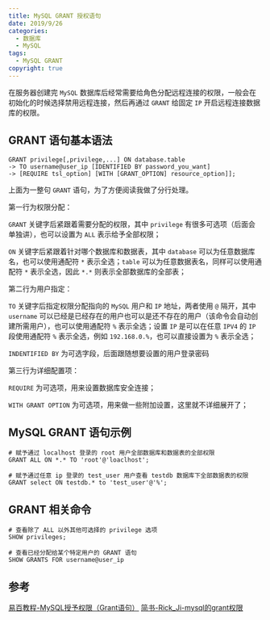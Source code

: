 ```yaml
---
title: MySQL GRANT 授权语句
date: 2019/9/26
categories:
  - 数据库
  - MySQL
tags:
  - MySQL GRANT
copyright: true
---
```


在服务器创建完 `MySQL` 数据库后经常需要给角色分配远程连接的权限，一般会在初始化的时候选择禁用远程连接，然后再通过 `GRANT` 给固定 `IP` 开启远程连接数据库的权限。

## GRANT 语句基本语法

```mysql
GRANT privilege[,privilege,...] ON database.table 
-> TO username@user_ip [IDENTIFIED BY password_you_want]
-> [REQUIRE tsl_option] [WITH [GRANT_OPTION] resource_option]];
```

上面为一整句 `GRANT` 语句，为了方便阅读我做了分行处理。

第一行为权限分配：

`GRANT` 关键字后紧跟着需要分配的权限，其中 `privilege` 有很多可选项（后面会单独讲），也可以设置为 `ALL` 表示给予全部权限；

`ON` 关键字后紧跟着针对哪个数据库和数据表，其中 `database` 可以为任意数据库名，也可以使用通配符 `*` 表示全选；`table` 可以为任意数据表名，同样可以使用通配符 `*` 表示全选，因此 `*.*` 则表示全部数据库的全部表；

第二行为用户指定：

`TO` 关键字后指定权限分配指向的 `MySQL` 用户和 `IP` 地址，两者使用 `@` 隔开，其中 `username` 可以已经是已经存在的用户也可以是还不存在的用户（该命令会自动创建所需用户），也可以使用通配符 `%` 表示全选；设置 `IP` 是可以在任意 `IPV4` 的 `IP` 段使用通配符 `%` 表示全选，例如 `192.168.0.%`，也可以直接设置为 `%` 表示全选；

`INDENTIFIED BY` 为可选字段，后面跟随想要设置的用户登录密码

第三行为详细配置项：

`REQUIRE` 为可选项，用来设置数据库安全连接；

`WITH GRANT OPTION` 为可选项，用来做一些附加设置，这里就不详细展开了；

## MySQL GRANT 语句示例

```mysql
# 赋予通过 localhost 登录的 root 用户全部数据库和数据表的全部权限
GRANT ALL ON *.* TO 'root'@'loaclhost';

# 赋予通过任意 ip 登录的 test_user 用户查看 testdb 数据库下全部数据表的权限
GRANT select ON testdb.* to 'test_user'@'%';
```

## GRANT 相关命令

```mysql
# 查看除了 ALL 以外其他可选择的 privilege 选项
SHOW privileges;

# 查看已经分配给某个特定用户的 GRANT 语句
SHOW GRANTS FOR username@user_ip
```

## 参考

[易百教程-MySQL授予权限（Grant语句）][1]
[简书-Rick_Ji-mysql的grant权限][2]

[1]: https://www.yiibai.com/mysql/grant.html
[2]: https://www.jianshu.com/p/fd1cb8657702